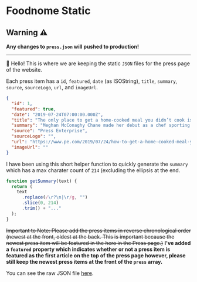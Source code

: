 # Foodnome Static

## Warning ⚠️
**Any changes to `press.json` will pushed to production!**

---

👋 Hello! This is where we are keeping the static `JSON` files for the press page of the website.

Each press item has a `id`, `featured`, `date` (as ISOString), `title`, `summary`, `source`, `sourceLogo`, `url`, and `imageUrl`.

```json
{
  "id": 1,
  "featured": true,
  "date": "2019-07-24T07:00:00.000Z",
  "title": "The only place to get a home-cooked meal you didn’t cook is in Riverside County",
  "summary": "Meghan McConaghy Chane made her debut as a chef sporting a Boston Celtics T-shirt rather than a chef’s coat, sautéing spinach in a cast iron skillet. But she’s the first of what could be a new kind of chef, one with...",
  "source": "Press Enterprise",
  "sourceLogo": "",
  "url": "https://www.pe.com/2019/07/24/how-to-get-a-home-cooked-meal-you-didnt-cook/?fbclid=IwAR0dS4FMGNfqA9oIPHC8f6pYuhpqPWUgixYNl0r4PmiuwlpPTIIxkNhnZ3E",
  "imageUrl": ""
}
```

I have been using this short helper function to quickly generate the `summary` which has a max charater count of `214` (excluding the ellipsis at the end.

```javascript
function getSummary(text) {
  return (
    text
      .replace(/\r?\n|\r/g, "")
      .slice(0, 214)
      .trim() + "..."
  );
}
```

~~Important to Note: Please add the press items in reverse chronological order (newest at the front, oldest at the back. This is important because the newest press item will be featured in the hero in the Press page.)~~ **I've added a `featured` property which indicates whether or not a press item is featured as the first article on the top of the press page however, please still keep the newest press items at the front of the `press` array.**

You can see the raw JSON file [here](https://raw.githubusercontent.com/foodnome/foodnome-static/master/press.json).
